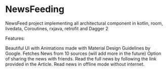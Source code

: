 # NewsFeeding
NewsFeed project implementing all architectural component in kotlin, room, livedata, Coroutines, rxjava, retrofit and Dagger 2 


Features:

Beautiful UI with Animations made with Material Design Guidelines by Google.
Fetches News from 10 sources (will add more in the future)
Option of sharing the news with friends.
Read the full news by following the link provided in the Article.
Read news in offline mode without internet.

